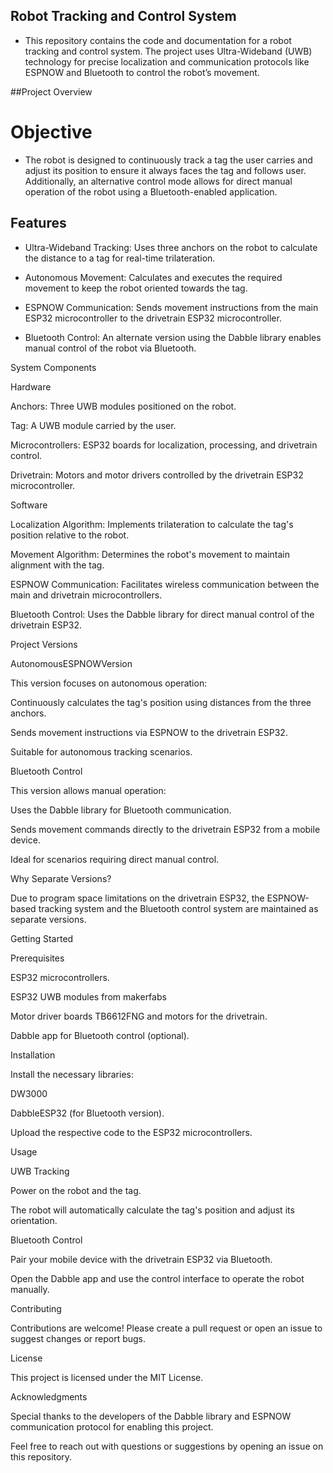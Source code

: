 ## Robot Tracking and Control System

- This repository contains the code and documentation for a robot tracking and control system. The project uses Ultra-Wideband (UWB) technology for precise localization and communication protocols like ESPNOW and Bluetooth to control the robot’s movement.

##Project Overview

# Objective

- The robot is designed to continuously track a tag the user carries and adjust its position to ensure it always faces the tag and follows user. Additionally, an alternative control mode allows for direct manual operation of the robot using a Bluetooth-enabled application.

## Features

- Ultra-Wideband Tracking: Uses three anchors on the robot to calculate the distance to a tag for real-time trilateration.

- Autonomous Movement: Calculates and executes the required movement to keep the robot oriented towards the tag.

- ESPNOW Communication: Sends movement instructions from the main ESP32 microcontroller to the drivetrain ESP32 microcontroller.

- Bluetooth Control: An alternate version using the Dabble library enables manual control of the robot via Bluetooth.

System Components

Hardware

Anchors: Three UWB modules positioned on the robot.

Tag: A UWB module carried by the user.

Microcontrollers: ESP32 boards for localization, processing, and drivetrain control.

Drivetrain: Motors and motor drivers controlled by the drivetrain ESP32 microcontroller.

Software

Localization Algorithm: Implements trilateration to calculate the tag's position relative to the robot.

Movement Algorithm: Determines the robot's movement to maintain alignment with the tag.

ESPNOW Communication: Facilitates wireless communication between the main and drivetrain microcontrollers.

Bluetooth Control: Uses the Dabble library for direct manual control of the drivetrain ESP32.

Project Versions

AutonomousESPNOWVersion

This version focuses on autonomous operation:

Continuously calculates the tag's position using distances from the three anchors.

Sends movement instructions via ESPNOW to the drivetrain ESP32.

Suitable for autonomous tracking scenarios.

Bluetooth Control

This version allows manual operation:

Uses the Dabble library for Bluetooth communication.

Sends movement commands directly to the drivetrain ESP32 from a mobile device.

Ideal for scenarios requiring direct manual control.

Why Separate Versions?

Due to program space limitations on the drivetrain ESP32, the ESPNOW-based tracking system and the Bluetooth control system are maintained as separate versions.

Getting Started

Prerequisites

ESP32 microcontrollers.

ESP32 UWB modules from makerfabs

Motor driver boards TB6612FNG and motors for the drivetrain.

Dabble app for Bluetooth control (optional).

Installation

Install the necessary libraries:

DW3000

DabbleESP32 (for Bluetooth version).

Upload the respective code to the ESP32 microcontrollers.


Usage

UWB Tracking

Power on the robot and the tag.

The robot will automatically calculate the tag's position and adjust its orientation.

Bluetooth Control

Pair your mobile device with the drivetrain ESP32 via Bluetooth.

Open the Dabble app and use the control interface to operate the robot manually.

Contributing

Contributions are welcome! Please create a pull request or open an issue to suggest changes or report bugs.

License

This project is licensed under the MIT License. 

Acknowledgments

Special thanks to the developers of the Dabble library and ESPNOW communication protocol for enabling this project.

Feel free to reach out with questions or suggestions by opening an issue on this repository.

